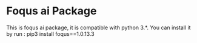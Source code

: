 # Foqus ai Package

This is foqus ai package, it is compatible with python 3.*.
You can install it by run :
pip3 install foqus==1.0.13.3
